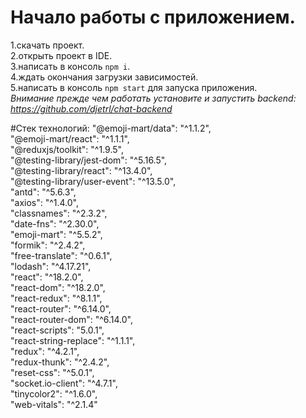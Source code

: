 # Начало работы с приложением.
  1.скачать проект. <br>
  2.открыть проект в IDE. <br>
  3.написать в консоль `npm i`. <br>
  4.ждать окончания загрузки зависимостей. <br>
  5.написать в консоль `npm start` для запуска приложения. <br>
<i> Внимание прежде чем работать установите и запустить backend: https://github.com/djetrl/chat-backend </i>

#Стек технологий:
  "@emoji-mart/data": "^1.1.2",<br>
    "@emoji-mart/react": "^1.1.1",<br>
    "@reduxjs/toolkit": "^1.9.5",<br>
    "@testing-library/jest-dom": "^5.16.5",<br>
    "@testing-library/react": "^13.4.0",<br>
    "@testing-library/user-event": "^13.5.0",<br>
    "antd": "^5.6.3",<br>
    "axios": "^1.4.0",<br>
    "classnames": "^2.3.2",<br>
    "date-fns": "^2.30.0",<br>
    "emoji-mart": "^5.5.2",<br>
    "formik": "^2.4.2",<br>
    "free-translate": "^0.6.1",<br>
    "lodash": "^4.17.21",<br>
    "react": "^18.2.0",<br>
    "react-dom": "^18.2.0",<br>
    "react-redux": "^8.1.1",<br>
    "react-router": "^6.14.0",<br>
    "react-router-dom": "^6.14.0",<br>
    "react-scripts": "5.0.1",<br>
    "react-string-replace": "^1.1.1",<br>
    "redux": "^4.2.1",<br>
    "redux-thunk": "^2.4.2",<br>
    "reset-css": "^5.0.1",<br>
    "socket.io-client": "^4.7.1",<br>
    "tinycolor2": "^1.6.0",<br>
    "web-vitals": "^2.1.4"<br>
